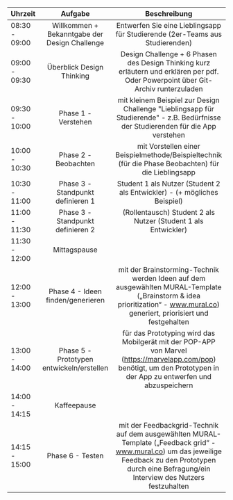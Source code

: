 | Uhrzeit | Aufgabe | Beschreibung |
| --------- | :-----------: | :-----------: | 
| 08:30 - 09:00 | Willkommen + Bekanntgabe der Design Challenge | Entwerfen Sie eine Lieblingsapp für Studierende (2er-Teams aus Studierenden) |
| 09:00 - 09:30 | Überblick Design Thinking | Design Challenge + 6 Phasen des Design Thinking kurz erläutern und erklären per pdf. Oder Powerpoint über Git-Archiv runterzuladen |
| 09:30 - 10:00 | Phase 1 - Verstehen | mit kleinem Beispiel zur Design Challenge "Lieblingsapp für Studierende" - z.B. Bedürfnisse der Studierenden für die App verstehen |
| 10:00 - 10:30 | Phase 2 - Beobachten | mit Vorstellen einer Beispielmethode/Beispieltechnik (für die Phase Beobachten) für die Lieblingsapp |
| 10:30 - 11:00 | Phase 3 - Standpunkt definieren 1 | Student 1 als Nutzer (Student 2 als Entwickler) - (+ mögliches Beispiel) |
| 11:00 - 11:30 | Phase 3 - Standpunkt definieren 2 |  (Rollentausch) Student 2 als Nutzer (Student 1 als Entwickler) |
| 11:30 - 12:00 | Mittagspause |  
| 12:00 - 13:00 | Phase 4 - Ideen finden/generieren | mit der Brainstorming-Technik werden Ideen auf dem ausgewählten MURAL-Template („Brainstorm & idea prioritization“ - www.mural.co) generiert, priorisiert und festgehalten  |
| 13:00 - 14:00 | Phase 5 - Prototypen entwickeln/erstellen |  für das Prototyping wird das Mobilgerät mit der POP-APP von Marvel (https://marvelapp.com/pop) benötigt, um den Prototypen in der App zu entwerfen und abzuspeichern |
| 14:00 - 14:15 | Kaffeepause |
| 14:15 - 15:00 | Phase 6 - Testen |  mit der Feedbackgrid-Technik auf dem ausgewählten MURAL-Template („Feedback grid“ - www.mural.co) um das jeweilige Feedback zu den Prototypen durch eine Befragung/ein Interview des Nutzers festzuhalten |
